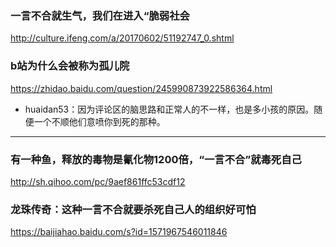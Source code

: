 ### 一言不合就生气，我们在进入“脆弱社会
http://culture.ifeng.com/a/20170602/51192747_0.shtml
### b站为什么会被称为孤儿院
https://zhidao.baidu.com/question/245990873922586364.html
- huaidan53：因为评论区的脑思路和正常人的不一样，也是多小孩的原因。随便一个不顺他们意喷你到死的那种。
---
### 有一种鱼，释放的毒物是氰化物1200倍，“一言不合”就毒死自己
http://sh.qihoo.com/pc/9aef861ffc53cdf12
### 龙珠传奇：这种一言不合就要杀死自己人的组织好可怕
https://baijiahao.baidu.com/s?id=1571967546011846